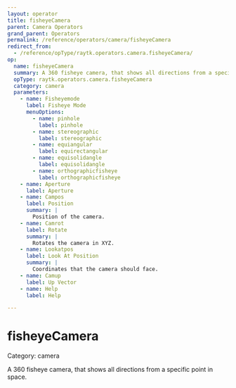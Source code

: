 ```yaml
---
layout: operator
title: fisheyeCamera
parent: Camera Operators
grand_parent: Operators
permalink: /reference/operators/camera/fisheyeCamera
redirect_from:
  - /reference/opType/raytk.operators.camera.fisheyeCamera/
op:
  name: fisheyeCamera
  summary: A 360 fisheye camera, that shows all directions from a specific point in space.
  opType: raytk.operators.camera.fisheyeCamera
  category: camera
  parameters:
    - name: Fisheyemode
      label: Fisheye Mode
      menuOptions:
        - name: pinhole
          label: pinhole
        - name: stereographic
          label: stereographic
        - name: equiangular
          label: equirectangular
        - name: equisolidangle
          label: equisolidangle
        - name: orthographicfisheye
          label: orthographicfisheye
    - name: Aperture
      label: Aperture
    - name: Campos
      label: Position
      summary: |
        Position of the camera.
    - name: Camrot
      label: Rotate
      summary: |
        Rotates the camera in XYZ.
    - name: Lookatpos
      label: Look At Position
      summary: |
        Coordinates that the camera should face.
    - name: Camup
      label: Up Vector
    - name: Help
      label: Help

---
```


# fisheyeCamera

Category: camera



A 360 fisheye camera, that shows all directions from a specific point in space.